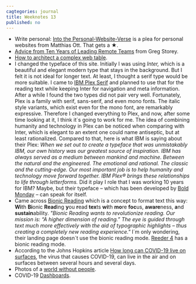 ```yaml
---
cagtegories: journal
title: Weeknotes 13
published: no
---
```

- Write personal: [Into the Personal-Website-Verse](https://matthiasott.com/articles/into-the-personal-website-verse) is a plea for personal websites from Matthias Ott. That gets a ★.
- [Advice from Ten Years of Leading Remote Teams](https://airbagindustries.com/advice-from-ten-years-of-leading-remote-teams/) from Greg Storey.
- [How to architect a complex web table](https://www.smashingmagazine.com/2019/02/complex-web-tables/).
- I changed the typeface of this site. Initially I was using *Inter,* which is a beautiful and elegant modern type that stays in the background. But I felt it is not ideal for longer text. At least, I thought a serif type would be more suitable. I came to [IBM Plex Serif](https://www.ibm.com/plex/) and planned to use that for the reading text while keeping Inter for navigation and meta information. After a while I found the two types did not pair very well. Fortunately, Plex is a family with serif, sans-serif, and even mono fonts. The italic style variants, which exist even for the mono font, are remarkably expressive. Therefore I changed everything to Plex, and now, after some time looking at it, I think it´s going to work for me. The idea of combining humanity and technology in Plex can be noticed when comparing with Inter, which is elegant to an extent one could name antiseptic, but at least rationalized. Compared to that, here is what IBM is saying about their Plex: *When we set out to create a typeface that was unmistakably IBM, our own history was our greatest source of inspiration. IBM has always served as a medium between mankind and machine. Between the natural and the engineered. The emotional and rational. The classic and the cutting-edge. Our most important job is to help humanity and technology move forward together. IBM Plex® brings these relationships to life through letterforms.* Did it play I role that I was working 10 years for IBM? Maybe, but their typeface – which has been developed by [Bold Monday](https://www.boldmonday.com/custom/ibm/) – can speak for itself.
- Came across [Bionic Reading](https://bionic-reading.com/en/en-insight/) which is a concept to format text this way: **Wi**th **Bi**onic **Read**ing **y**ou **r**ead **tex**ts **wi**th **mo**re **foc**us, **aware**ness, **a**nd **sustain**ability. *"Bionic Reading wants to revolutionize reading. Our mission is: “A higher dimension of reading.” The eye is guided through text much more effectively with the aid of typographic highlights – thus creating a completely new reading experience."* I´m only wondering, their landing page doesn´t use the bionic reading mode. [Reeder 4](https://reederapp.com) has a bionic reading mode.
- According to the Johns Hopkins article [How long can COVID-19 live on surfaces](https://hub.jhu.edu/2020/03/20/sars-cov-2-survive-on-surfaces/), the virus that causes COVID-19, can live in the air and on surfaces between several hours and several days. 
- Photos of a [world without people](https://twitter.com/jasonyanowitz/status/1242200911100993536?s=21).
- COVID-19 [Dashboards](https://covid19dashboards.com).